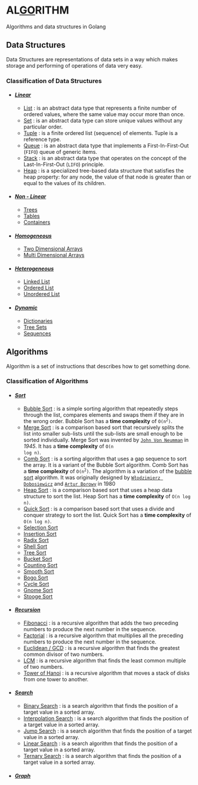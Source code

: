 # AL[GO](#)RITHM
Algorithms and data structures in Golang

## Data Structures

Data Structures are representations of data sets in a way which makes storage and performing of operations of data very easy.

### Classification of Data Structures

- #### _[Linear](src/data_structures/linear)_
  - [List](src/data_structures/linear/list/list.go) : is an abstract data type that represents a finite number of ordered values, where the same value may occur more than once.
  - [Set](src/data_structures/linear/set/set.go) : is an abstract data type can store unique values without any particular order.
  - [Tuple](src/data_structures/linear/tuple/tuple.go) : is a finite ordered list (sequence) of elements. Tuple is a reference type.
  - [Queue](src/data_structures/linear/queue/queue.go) : is an abstract data type that implements a First-In-First-Out (`FIFO`) queue of generic items.
  - [Stack](src/data_structures/linear/stack/stack.go) : is an abstract data type that operates on the concept of the Last-In-First-Out (`LIFO`) principle.
  - [Heap](src/data_structures/linear/heap/heap.go) : is a specialized tree-based data structure that satisfies the heap property: for any node, the value of that node is greater than or equal to the values of its children.
- #### _[Non - Linear](#)_
  - [Trees](#)
  - [Tables](#)
  - [Containers](#)
- #### _[Homogeneous](#)_
  - [Two Dimensional Arrays](#)
  - [Multi Dimensional Arrays](#)
- #### _[Heterogeneous](#)_
  - [Linked List](#)
  - [Ordered List](#)
  - [Unordered List](#)
- #### _[Dynamic](#)_
  - [Dictionaries](#)
  - [Tree Sets](#)
  - [Sequences](#)

## Algorithms

Algorithm is a set of instructions that describes how to get something done.

### Classification of Algorithms

- #### _[Sort](src/algorithms/sort)_
  - [Bubble Sort](src/algorithms/sort/bubbleSort/bubbleSort.go) : is a simple sorting algorithm that repeatedly steps through the list, compares elements and swaps them if they are in the wrong order. Bubble Sort has a **time complexity** of <code>O(n<sup>2</sup>)</code>.
  - [Merge Sort](src/algorithms/sort/mergeSort/mergeSort.go) : is a comparison based sort that recursively splits the list into smaller sub-lists until the sub-lists are small enough to be sorted individually. Merge Sort was invented by [`John Von Neumman`](https://en.wikipedia.org/wiki/John_von_Neumann) in _1945_. It has a **time complexity** of <code>O(n log n)</code>.
  - [Comb Sort](#) : is a sorting algorithm that uses a gap sequence to sort the array. It is a variant of the Bubble Sort algorithm. Comb Sort has a **time complexity** of <code>O(n<sup>2</sup>)</code>. The algorithm is a variation of the [bubble sort](src/algorithms/sort/bubbleSort/bubbleSort.go) algorithm. It was originally designed by [`Włodzimierz Dobosiewicz`](#) and [`Artur Borowy`](#) in 1980
  - [Heap Sort](src/algorithms/sort/heapSort/heapSort.go) : is a comparison based sort that uses a heap data structure to sort the list. Heap Sort has a **time complexity** of <code>O(n log n)</code>.
  - [Quick Sort](src/algorithms/sort/quickSort/quickSort.go) : is a comparison based sort that uses a divide and conquer strategy to sort the list. Quick Sort has a **time complexity** of <code>O(n log n)</code>.
  - [Selection Sort](#)
  - [Insertion Sort](#)
  - [Radix Sort](#)
  - [Shell Sort](#)
  - [Tree Sort](#)
  - [Bucket Sort](#)
  - [Counting Sort](#)
  - [Smooth Sort](#)
  - [Bogo Sort](#)
  - [Cycle Sort](#)
  - [Gnome Sort](#)
  - [Stooge Sort](#)
- #### _[Recursion](src/algorithms/recursion)_
  - [Fibonacci](src/algorithms/recursion/fibonacci/fibonacci.go) : is a recursive algorithm that adds the two preceding numbers to produce the next number in the sequence.
  - [Factorial](src/algorithms/recursion/factorial/factorial.go) : is a recursive algorithm that multiplies all the preceding numbers to produce the next number in the sequence.
  - [Euclidean / GCD](src/algorithms/recursion/euclidean/euclidean.go) : is a recursive algorithm that finds the greatest common divisor of two numbers.
  - [LCM](src/algorithms/recursion/lcm/lcm.go) : is a recursive algorithm that finds the least common multiple of two numbers.
  - [Tower of Hanoi](src/algorithms/recursion/tower_of_hanoi/tower_of_hanoi.go) : is a recursive algorithm that moves a stack of disks from one tower to another.
- #### _[Search](src/algorithms/search)_
  - [Binary Search](src/algorithms/search/binary_search/binary_search.go) : is a search algorithm that finds the position of a target value in a sorted array.
  - [Interpolation Search](src/algorithms/search/interpolation_search/interpolation_search.go) : is a search algorithm that finds the position of a target value in a sorted array.
  - [Jump Search](src/algorithms/search/jump_search/jump_search.go) : is a search algorithm that finds the position of a target value in a sorted array.
  - [Linear Search](src/algorithms/search/linear_search/linear_search.go) : is a search algorithm that finds the position of a target value in a sorted array.
  - [Ternary Search](src/algorithms/search/ternary_search/ternary_search.go) : is a search algorithm that finds the position of a target value in a sorted array.
- #### _[Graph](src/algorithms/graph)_
